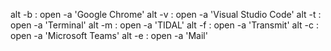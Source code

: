 alt -b : open -a 'Google Chrome'
alt -v : open -a 'Visual Studio Code'
alt -t : open -a 'Terminal'
alt -m : open -a 'TIDAL'
alt -f : open -a 'Transmit'
alt -c : open -a 'Microsoft Teams'
alt -e : open -a 'Mail'
